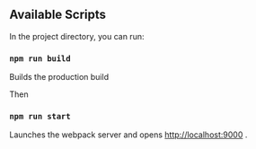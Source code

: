 ## Available Scripts

In the project directory, you can run:

### `npm run build`

Builds the production build



Then
### `npm run start`

Launches the webpack server and opens [http://localhost:9000](http://localhost:9000) .<br />
